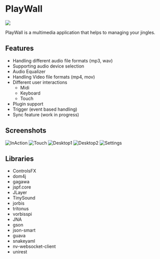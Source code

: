 # PlayWall

![](https://tobisan.thecodelabs.de/playwall/PlayWall_grave.png)

PlayWall is a multimedia application that helps to managing your jingles. 

## Features
- Handling different audio file formats (mp3, wav)
- Supporting audio device selection
- Audio Equalizer
- Handling Video file formats (mp4, mov)
- Different user interactions
  - Midi
  - Keyboard
  - Touch
- Plugin support
- Trigger (event based handling)
- Sync feature (work in progress) 

## Screenshots
![InAction](https://tobisan.thecodelabs.de/projects/PlayWall/DSC_3411.JPG)
![Touch](https://tobisan.thecodelabs.de/projects/PlayWall/PW1.PNG)
![Desktop1](https://tobisan.thecodelabs.de/projects/PlayWall/PW3.PNG)
![Desktop2](https://tobisan.thecodelabs.de/projects/PlayWall/PW5.PNG)
![Settings](https://tobisan.thecodelabs.de/projects/PlayWall/PW6.PNG)

## Libraries
- ControlsFX
- dom4j
- gagawa
- jspf.core
- JLayer
- TinySound
- jorbis
- tritonus
- vorbisspi
- JNA
- gson
- json-smart
- guava
- snakeyaml
- nv-websocket-client
- unirest